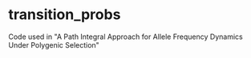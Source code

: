 # transition_probs
Code used in "A Path Integral Approach for Allele Frequency Dynamics Under Polygenic Selection"
